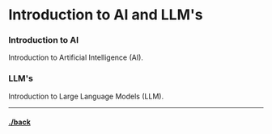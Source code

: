 # Introduction to AI and LLM's

### Introduction to AI
Introduction to Artificial Intelligence (AI).

### LLM's
Introduction to Large Language Models (LLM).


---

#### [./back](./README.md)
